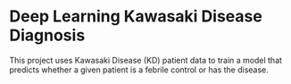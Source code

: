 # Deep Learning Kawasaki Disease Diagnosis

This project uses Kawasaki Disease (KD) patient data to train a model that predicts whether a given patient is a febrile control or has the disease.
